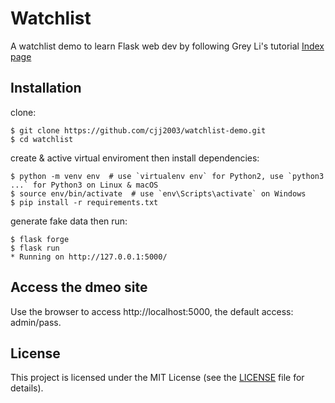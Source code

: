 # Watchlist

A watchlist demo to learn Flask web dev by following Grey Li's tutorial
[Index page](https://github.com/cjj2003/watchlist-demo/blob/main/watchlist/static/images/index.png)


## Installation

clone:
```
$ git clone https://github.com/cjj2003/watchlist-demo.git
$ cd watchlist
```
create & active virtual enviroment then install dependencies:
```
$ python -m venv env  # use `virtualenv env` for Python2, use `python3 ...` for Python3 on Linux & macOS
$ source env/bin/activate  # use `env\Scripts\activate` on Windows
$ pip install -r requirements.txt
```

generate fake data then run:
```
$ flask forge
$ flask run
* Running on http://127.0.0.1:5000/
```

## Access the dmeo site
Use the browser to access http://localhost:5000, the default access: admin/pass.

## License

This project is licensed under the MIT License (see the
[LICENSE](LICENSE) file for details).






